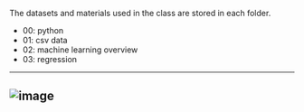 The datasets and materials used in the class are stored in each folder.
* 00: python
* 01: csv data
* 02: machine learning overview
* 03: regression
---
![image](https://user-images.githubusercontent.com/130117169/232673267-0b6ce894-7030-4245-9c69-a2d1ccc75e1b.png)
---

